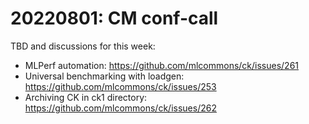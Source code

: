 # 20220801: CM conf-call

TBD and discussions for this week:

* MLPerf automation: https://github.com/mlcommons/ck/issues/261
* Universal benchmarking with loadgen: https://github.com/mlcommons/ck/issues/253
* Archiving CK in ck1 directory: https://github.com/mlcommons/ck/issues/262


